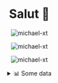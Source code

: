 <h1 align="center">Salut 👋</h1>

<p align="center"> <img src="https://komarev.com/ghpvc/?username=michael-xt" alt="michael-xt" /> 
</p>

<p align="center"><img align="center" src="https://github-readme-stats.vercel.app/api/top-langs/?username=michael-xt&layout=compact&theme=dark&show_icons=true" alt="michael-xt" /></p>
<p align="center"><img align="center" src="https://github-readme-stats.vercel.app/api?username=michael-xt&show_icons=true&theme=dark&show_icons=true" alt="michael-xt" /></p>

<details align="center"><summary>📊 Some data</summary>
<p>

<!--START_SECTION:waka-->
**🐱 My Github Data** 

> 🏆 125 Contributions in the Year 2021
 > 
> 📦 9.6 MB Used in Github's Storage 
 > 
> 🚫 Not Opted to Hire
 > 
> 📜 5 Public Repositories 
 > 
> 🔑 27 Private Repositories  
 > 
**I'm an Early 🐤** 

```text
🌞 Morning    94 commits     ███████░░░░░░░░░░░░░░░░░░   30.52% 
🌆 Daytime    91 commits     ███████░░░░░░░░░░░░░░░░░░   29.55% 
🌃 Evening    119 commits    █████████░░░░░░░░░░░░░░░░   38.64% 
🌙 Night      4 commits      ░░░░░░░░░░░░░░░░░░░░░░░░░   1.3%

```
📅 **I'm Most Productive on Wednesday** 

```text
Monday       26 commits     ██░░░░░░░░░░░░░░░░░░░░░░░   8.44% 
Tuesday      43 commits     ███░░░░░░░░░░░░░░░░░░░░░░   13.96% 
Wednesday    67 commits     █████░░░░░░░░░░░░░░░░░░░░   21.75% 
Thursday     53 commits     ████░░░░░░░░░░░░░░░░░░░░░   17.21% 
Friday       55 commits     ████░░░░░░░░░░░░░░░░░░░░░   17.86% 
Saturday     37 commits     ███░░░░░░░░░░░░░░░░░░░░░░   12.01% 
Sunday       27 commits     ██░░░░░░░░░░░░░░░░░░░░░░░   8.77%

```


📊 **This Week I Spent My Time On** 

```text
🔥 Editors: 
VS Code                  14 hrs 20 mins      ████████████████████████░   96.33% 
IntelliJ                 26 mins             ░░░░░░░░░░░░░░░░░░░░░░░░░   2.96% 
GoLand                   6 mins              ░░░░░░░░░░░░░░░░░░░░░░░░░   0.71%

💻 Operating System: 
Windows                  14 hrs 53 mins      █████████████████████████   100.0%

```

**I Mostly Code in JavaScript** 

```text
JavaScript               9 repos             ████████░░░░░░░░░░░░░░░░░   32.14% 
Java                     8 repos             ███████░░░░░░░░░░░░░░░░░░   28.57% 
Vue                      3 repos             ██░░░░░░░░░░░░░░░░░░░░░░░   10.71% 
Lua                      2 repos             █░░░░░░░░░░░░░░░░░░░░░░░░   7.14% 
PHP                      1 repo              █░░░░░░░░░░░░░░░░░░░░░░░░   3.57%

```



 Last Updated on 05/07/2021
<!--END_SECTION:waka-->
</p>
